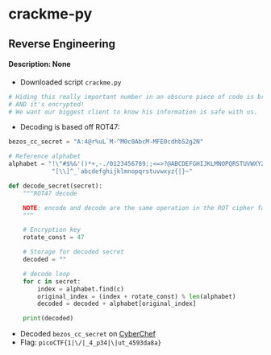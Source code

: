 # crackme-py
## Reverse Engineering

#### Description: None

 * Downloaded script `crackme.py`

```Python
# Hiding this really important number in an obscure piece of code is brilliant!
# AND it's encrypted!
# We want our biggest client to know his information is safe with us.
```

 * Decoding is based off ROT47:
```Python
bezos_cc_secret = "A:4@r%uL`M-^M0c0AbcM-MFE0cdhb52g2N"

# Reference alphabet
alphabet = "!\"#$%&'()*+,-./0123456789:;<=>?@ABCDEFGHIJKLMNOPQRSTUVWXYZ"+ \
            "[\\]^_`abcdefghijklmnopqrstuvwxyz{|}~"

def decode_secret(secret):
    """ROT47 decode

    NOTE: encode and decode are the same operation in the ROT cipher family.
    """

    # Encryption key
    rotate_const = 47

    # Storage for decoded secret
    decoded = ""

    # decode loop
    for c in secret:
        index = alphabet.find(c)
        original_index = (index + rotate_const) % len(alphabet)
        decoded = decoded + alphabet[original_index]

    print(decoded)
```

 * Decoded `bezos_cc_secret` on [CyberChef](https://gchq.github.io/CyberChef/)
 * Flag: `picoCTF{1|\/|_4_p34|\|ut_4593da8a}`

